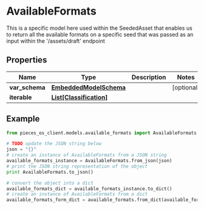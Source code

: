 # AvailableFormats

This is a specific model here used within the SeededAsset that enables us to return all the available formats on a specific seed that was passed as an input within the '/assets/draft' endpoint

## Properties

Name | Type | Description | Notes
------------ | ------------- | ------------- | -------------
**var_schema** | [**EmbeddedModelSchema**](EmbeddedModelSchema) |  | [optional] 
**iterable** | [**List[Classification]**](Classification) |  | 

## Example

```python
from pieces_os_client.models.available_formats import AvailableFormats

# TODO update the JSON string below
json = "{}"
# create an instance of AvailableFormats from a JSON string
available_formats_instance = AvailableFormats.from_json(json)
# print the JSON string representation of the object
print AvailableFormats.to_json()

# convert the object into a dict
available_formats_dict = available_formats_instance.to_dict()
# create an instance of AvailableFormats from a dict
available_formats_form_dict = available_formats.from_dict(available_formats_dict)
```



